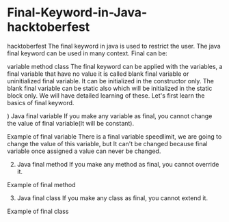 # Final-Keyword-in-Java-hacktoberfest
hacktoberfest 
The final keyword in java is used to restrict the user. The java final keyword can be used in many context. Final can be:

variable
method
class
The final keyword can be applied with the variables, a final variable that have no value it is called blank final variable or uninitialized final variable. It can be initialized in the constructor only. The blank final variable can be static also which will be initialized in the static block only. We will have detailed learning of these. Let's first learn the basics of final keyword.

) Java final variable
If you make any variable as final, you cannot change the value of final variable(It will be constant).

Example of final variable
There is a final variable speedlimit, we are going to change the value of this variable, but It can't be changed because final variable once assigned a value can never be changed.

2) Java final method
If you make any method as final, you cannot override it.

Example of final method

3) Java final class
If you make any class as final, you cannot extend it.

Example of final class

